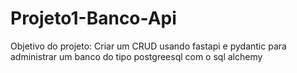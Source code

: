 # Projeto1-Banco-Api
Objetivo do projeto: Criar um CRUD usando fastapi e pydantic para administrar um banco do tipo postgreesql com o sql alchemy
